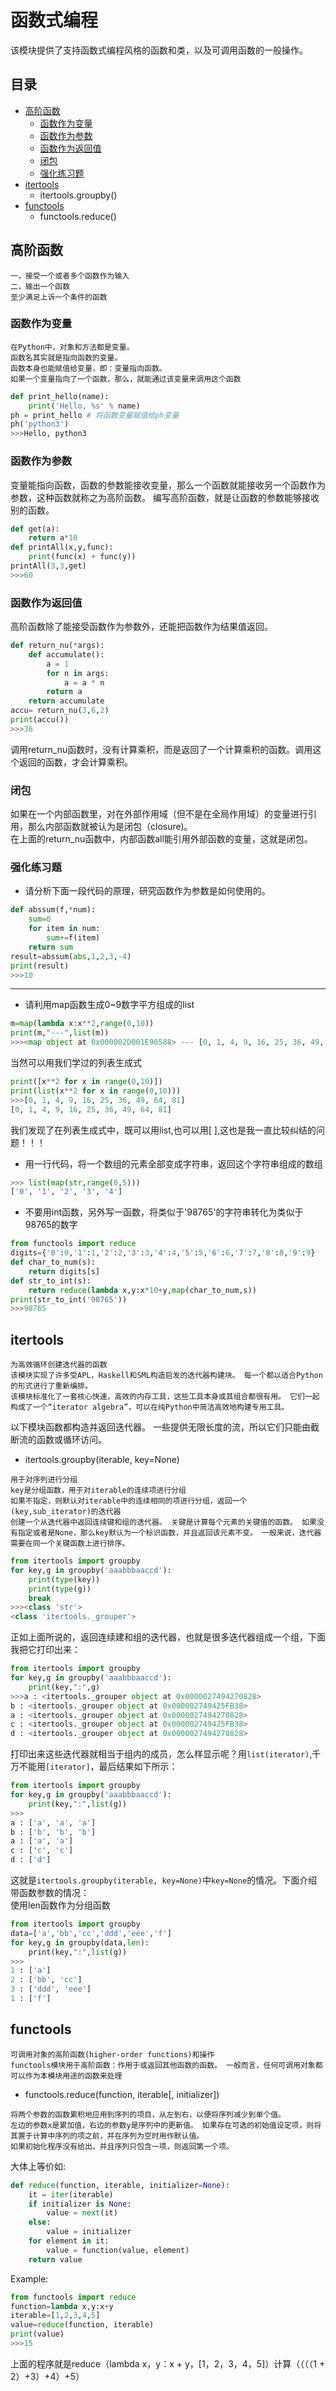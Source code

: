 # 函数式编程
该模块提供了支持函数式编程风格的函数和类，以及可调用函数的一般操作。
## 目录
* [高阶函数](#高阶函数)
    * [函数作为变量](#函数作为变量)
    * [函数作为参数](#函数作为参数)
    * [函数作为返回值](#函数作为返回值)
    * [闭包](#闭包)
    * [强化练习题](#强化练习题)
* [itertools](#itertools)
    * itertools.groupby()
* [functools](#functools)
    * functools.reduce()
## 高阶函数
```
一，接受一个或者多个函数作为输入
二，输出一个函数
至少满足上诉一个条件的函数
```
### 函数作为变量
```
在Python中，对象和方法都是变量。
函数名其实就是指向函数的变量。
函数本身也能赋值给变量，即：变量指向函数。
如果一个变量指向了一个函数，那么，就能通过该变量来调用这个函数
```
```python
def print_hello(name):
    print('Hello, %s' % name)
ph = print_hello # 将函数变量赋值给ph变量
ph('python3')
>>>Hello, python3
```
### 函数作为参数
变量能指向函数，函数的参数能接收变量，那么一个函数就能接收另一个函数作为参数，这种函数就称之为高阶函数。
编写高阶函数，就是让函数的参数能够接收别的函数。<br>
```python
def get(a):
    return a*10
def printAll(x,y,func):
    print(func(x) + func(y))  
printAll(3,3,get)  
>>>60
```
### 函数作为返回值
高阶函数除了能接受函数作为参数外，还能把函数作为结果值返回。
```python
def return_nu(*args):
    def accumulate():
        a = 1
        for n in args:
            a = a * n
        return a
    return accumulate 
accu= return_nu(3,6,2)
print(accu()) 
>>>36
```
调用return_nu函数时，没有计算乘积，而是返回了一个计算乘积的函数。调用这个返回的函数，才会计算乘积。
### 闭包
如果在一个内部函数里，对在外部作用域（但不是在全局作用域）的变量进行引用，那么内部函数就被认为是闭包（closure)。<br>
在上面的return_nu函数中，内部函数all能引用外部函数的变量，这就是闭包。
### 强化练习题
* 请分析下面一段代码的原理，研究函数作为参数是如何使用的。
```python
def abssum(f,*num):
    sum=0
    for item in num:
        sum+=f(item)
    return sum
result=abssum(abs,1,2,3,-4)
print(result)
>>>10
```
***
* 请利用map函数生成0~9数字平方组成的list
```python
m=map(lambda x:x**2,range(0,10))
print(m,"---",list(m))
>>><map object at 0x000002D001E90588> --- [0, 1, 4, 9, 16, 25, 36, 49, 64, 81]
```
当然可以用我们学过的列表生成式
```python
print([x**2 for x in range(0,10)])
print(list(x**2 for x in range(0,10)))
>>>[0, 1, 4, 9, 16, 25, 36, 49, 64, 81]
[0, 1, 4, 9, 16, 25, 36, 49, 64, 81]
```
我们发现了在列表生成式中，既可以用list,也可以用[ ],这也是我一直比较纠结的问题！！！
* 用一行代码，将一个数组的元素全部变成字符串，返回这个字符串组成的数组
```python
>>> list(map(str,range(0,5)))
['0', '1', '2', '3', '4']
```
* 不要用int函数，另外写一函数，将类似于'98765'的字符串转化为类似于98765的数字
```python
from functools import reduce
digits={'0':0,'1':1,'2':2,'3':3,'4':4,'5':5,'6':6,'7':7,'8':8,'9':9}
def char_to_num(s):
    return digits[s]
def str_to_int(s):
    return reduce(lambda x,y:x*10+y,map(char_to_num,s))
print(str_to_int('98765'))
>>>98765
```
## itertools
```
为高效循环创建迭代器的函数
该模块实现了许多受APL，Haskell和SML构造启发的迭代器构建块。 每一个都以适合Python的形式进行了重新编排。
该模块标准化了一套核心快速，高效的内存工具，这些工具本身或其组合都很有用。 它们一起构成了一个“iterator algebra”，可以在纯Python中简洁高效地构建专用工具。
```
以下模块函数都构造并返回迭代器。 一些提供无限长度的流，所以它们只能由截断流的函数或循环访问。
* itertools.groupby(iterable, key=None)
```
用于对序列进行分组
key是分组函数，用于对iterable的连续项进行分组
如果不指定，则默认对iterable中的连续相同的项进行分组，返回一个(key,sub_iterator)的迭代器
创建一个从迭代器中返回连续键和组的迭代器。 关键是计算每个元素的关键值的函数。 如果没有指定或者是None，那么key默认为一个标识函数，并且返回该元素不变。 一般来说，迭代器需要在同一个关键函数上进行排序。
```
```python
from itertools import groupby
for key,g in groupby('aaabbbaaccd'):
    print(type(key))
    print(type(g))
    break
>>><class 'str'>
<class 'itertools._grouper'>
```
正如上面所说的，返回连续建和组的迭代器，也就是很多迭代器组成一个组，下面我把它打印出来：
```python
from itertools import groupby
for key,g in groupby('aaabbbaaccd'):
    print(key,":",g)
>>>a : <itertools._grouper object at 0x0000027494270828>
b : <itertools._grouper object at 0x000002749425FB38>
a : <itertools._grouper object at 0x0000027494270828>
c : <itertools._grouper object at 0x000002749425FB38>
d : <itertools._grouper object at 0x0000027494270828>
```
打印出来这些迭代器就相当于组内的成员，怎么样显示呢？用`list(iterator)`,千万不能用`[iterator]`，最后结果如下所示：
```python
from itertools import groupby
for key,g in groupby('aaabbbaaccd'):
    print(key,":",list(g))
>>>
a : ['a', 'a', 'a']
b : ['b', 'b', 'b']
a : ['a', 'a']
c : ['c', 'c']
d : ['d']
```
这就是`itertools.groupby(iterable, key=None)`中`key=None`的情况。下面介绍带函数参数的情况：<br>
使用len函数作为分组函数
```python
from itertools import groupby
data=['a','bb','cc','ddd','eee','f']
for key,g in groupby(data,len):
    print(key,":",list(g))
>>>
1 : ['a']
2 : ['bb', 'cc']
3 : ['ddd', 'eee']
1 : ['f']
```
## functools
```
可调用对象的高阶函数(higher-order functions)和操作
functools模块用于高阶函数：作用于或返回其他函数的函数。 一般而言，任何可调用对象都可以作为本模块用途的函数来处理
```
* functools.reduce(function, iterable[, initializer]) 
```
将两个参数的函数累积地应用到序列的项目，从左到右，以便将序列减少到单个值。 
左边的参数x是累加值，右边的参数y是序列中的更新值。 如果存在可选的初始值设定项，则将其置于计算中序列的项之前，并在序列为空时用作默认值。 
如果初始化程序没有给出，并且序列只包含一项，则返回第一个项。
```
大体上等价如:
```python
def reduce(function, iterable, initializer=None):
    it = iter(iterable)
    if initializer is None:
        value = next(it)
    else:
        value = initializer
    for element in it:
        value = function(value, element)
    return value
```
Example:
```python
from functools import reduce
function=lambda x,y:x+y
iterable=[1,2,3,4,5]
value=reduce(function, iterable)
print(value)
>>>15
```
上面的程序就是reduce（lambda x，y：x + y，[1，2，3，4，5]）计算（（（（1 + 2）+3）+4）+5）

